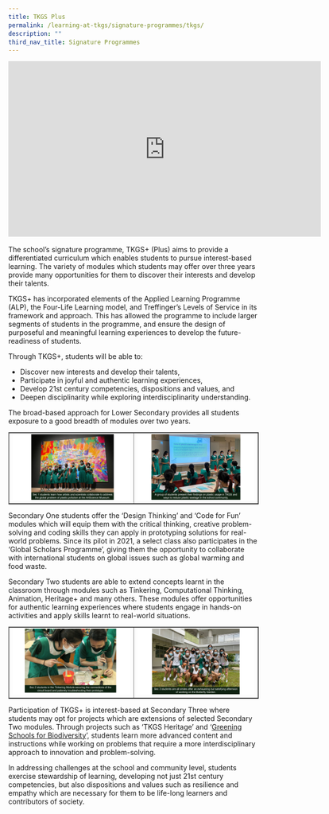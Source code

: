 ```yaml
---
title: TKGS Plus
permalink: /learning-at-tkgs/signature-programmes/tkgs/
description: ""
third_nav_title: Signature Programmes
---
```

<iframe width="629" height="353" src="https://www.youtube.com/embed/OteFcerXius" title="TKGS+" frameborder="0" allow="accelerometer; autoplay; clipboard-write; encrypted-media; gyroscope; picture-in-picture" allowfullscreen></iframe>
<p>The school&rsquo;s signature programme, TKGS+ (Plus) aims to provide a differentiated curriculum which enables students to pursue interest-based learning. The variety of modules which students may offer over three years provide many opportunities for them to discover their interests and develop their talents.&nbsp;</p>
<p>TKGS+ has incorporated elements of the Applied Learning Programme (ALP), the Four-Life Learning model, and Treffinger&rsquo;s Levels of Service in its framework and approach. This has allowed the programme to include larger segments of students in the programme, and ensure the design of purposeful and meaningful learning experiences to develop the future-readiness of students.&nbsp;</p>
<p>Through TKGS+, students will be able to:</p>
<ul>
<li>Discover new interests and develop their talents,</li>
<li>Participate in joyful and authentic learning experiences,</li>
<li>Develop 21st century competencies, dispositions and values, and</li>
<li>Deepen disciplinarity while exploring interdisciplinarity understanding.</li>
</ul>
<p>The broad-based approach for Lower Secondary provides all students exposure to a good breadth of modules over two years.</p>
<table style="border-collapse: collapse; width: 100%;" border="1">
<tbody>
<tr>
<td style="width: 50%;"><img style="width: 100%;" src="/images/plus1.png" /></td>
<td style="width: 50%;"><img style="width: 100%;" src="/images/plus2.png" /></td>
</tr>
</tbody>
</table>
<p>Secondary One students offer the &lsquo;Design Thinking&rsquo; and &lsquo;Code for Fun&rsquo; modules which will equip them with the critical thinking, creative problem-solving and coding skills they can apply in prototyping solutions for real-world problems. Since its pilot in 2021, a select class also participates in the &lsquo;Global Scholars Programme&rsquo;, giving them the opportunity to collaborate with international students on global issues such as global warming and food waste.</p>
<p>Secondary Two students are able to extend concepts learnt in the classroom through modules such as Tinkering, Computational Thinking, Animation, Heritage+ and many others. These modules offer opportunities for authentic learning experiences where students engage in hands-on activities and apply skills learnt to real-world situations.</p>
<table style="border-collapse: collapse; width: 100%;" border="1">
<tbody>
<tr>
<td style="width: 50%;"><img style="width: 100%;" src="/images/plus3.png" /></td>
<td style="width: 50%;"><img style="width: 100%;" src="/images/plus4.png" /></td>
</tr>
</tbody>
</table>
<p>Participation of TKGS+ is interest-based at Secondary Three where students may opt for projects which are extensions of selected Secondary Two modules. Through projects such as &lsquo;TKGS Heritage&rsquo; and &lsquo;<a href="https://sites.google.com/moe.edu.sg/tkgs-biodiversity/home" target="_blank" rel="noopener">Greening Schools for Biodiversity</a>&rsquo;, students learn more advanced content and instructions while working on problems that require a more interdisciplinary approach to innovation and problem-solving.</p>
<p>In addressing challenges at the school and community level, students exercise stewardship of learning, developing not just 21st century competencies, but also dispositions and values such as resilience and empathy which are necessary for them to be life-long learners and contributors of society.</p>